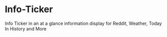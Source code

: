 # Info-Ticker
Info Ticker in an at a glance information display for Reddit, Weather, Today In History and More
